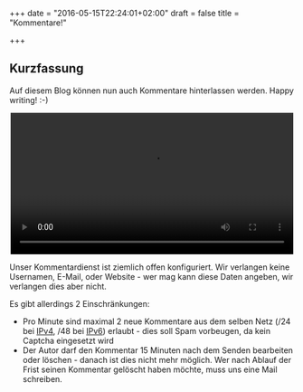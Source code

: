+++
date = "2016-05-15T22:24:01+02:00"
draft = false
title = "Kommentare!"

+++

## Kurzfassung

Auf diesem Blog können nun auch Kommentare hinterlassen werden. Happy writing! :-)

<div style="text-align:center">
<video width="500" "height="500" loop autoplay >
  <source type="video/webm" src="/uploads/2016/05/cat_typing.webm"></source>
  <p>Your browser does not support the video element.</p>
</video></div>

Unser Kommentardienst ist ziemlich offen konfiguriert. Wir verlangen keine Usernamen, E-Mail, oder Website - wer mag kann diese Daten angeben, wir verlangen dies aber nicht.

Es gibt allerdings 2 Einschränkungen:

* Pro Minute sind maximal 2 neue Kommentare aus dem selben Netz (/24 bei [IPv4](https://en.wikipedia.org/wiki/IPv4_subnetting_reference), /48 bei [IPv6](https://de.wikipedia.org/wiki/IPv6#Adresszuweisung)) erlaubt -  dies soll Spam vorbeugen, da kein Captcha eingesetzt wird
* Der Autor darf den Kommentar 15 Minuten nach dem Senden bearbeiten oder löschen - danach ist dies nicht mehr möglich. Wer nach Ablauf der Frist seinen Kommentar gelöscht haben möchte, muss uns eine Mail schreiben.

